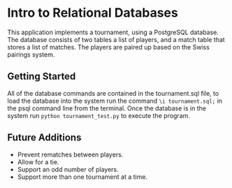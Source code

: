 # Intro to Relational Databases #

  This application implements a tournament, using a PostgreSQL database.
The database consists of two tables a list of players, and a match table that
stores a list of matches. The players are paired up based on the Swiss pairings
system.

## Getting Started ##

  All of the database commands are contained in the tournament.sql file, to load
the database into the system run the command `\i tournament.sql;` in the psql
command line from the terminal. Once the database is in the system run
`python tournament_test.py` to execute the program.

## Future Additions ##

* Prevent rematches between players.
* Allow for a tie.
* Support an odd number of players.
* Support more than one tournament at a time.
